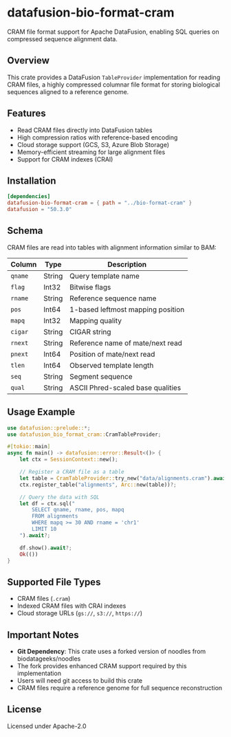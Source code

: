 # datafusion-bio-format-cram

CRAM file format support for Apache DataFusion, enabling SQL queries on compressed sequence alignment data.

## Overview

This crate provides a DataFusion `TableProvider` implementation for reading CRAM files, a highly compressed columnar file format for storing biological sequences aligned to a reference genome.

## Features

- Read CRAM files directly into DataFusion tables
- High compression ratios with reference-based encoding
- Cloud storage support (GCS, S3, Azure Blob Storage)
- Memory-efficient streaming for large alignment files
- Support for CRAM indexes (CRAI)

## Installation

```toml
[dependencies]
datafusion-bio-format-cram = { path = "../bio-format-cram" }
datafusion = "50.3.0"
```

## Schema

CRAM files are read into tables with alignment information similar to BAM:

| Column | Type | Description |
|--------|------|-------------|
| `qname` | String | Query template name |
| `flag` | Int32 | Bitwise flags |
| `rname` | String | Reference sequence name |
| `pos` | Int64 | 1-based leftmost mapping position |
| `mapq` | Int32 | Mapping quality |
| `cigar` | String | CIGAR string |
| `rnext` | String | Reference name of mate/next read |
| `pnext` | Int64 | Position of mate/next read |
| `tlen` | Int64 | Observed template length |
| `seq` | String | Segment sequence |
| `qual` | String | ASCII Phred-scaled base qualities |

## Usage Example

```rust
use datafusion::prelude::*;
use datafusion_bio_format_cram::CramTableProvider;

#[tokio::main]
async fn main() -> datafusion::error::Result<()> {
    let ctx = SessionContext::new();

    // Register a CRAM file as a table
    let table = CramTableProvider::try_new("data/alignments.cram").await?;
    ctx.register_table("alignments", Arc::new(table))?;

    // Query the data with SQL
    let df = ctx.sql("
        SELECT qname, rname, pos, mapq
        FROM alignments
        WHERE mapq >= 30 AND rname = 'chr1'
        LIMIT 10
    ").await?;

    df.show().await?;
    Ok(())
}
```

## Supported File Types

- CRAM files (`.cram`)
- Indexed CRAM files with CRAI indexes
- Cloud storage URLs (`gs://`, `s3://`, `https://`)

## Important Notes

- **Git Dependency**: This crate uses a forked version of noodles from biodatageeks/noodles
- The fork provides enhanced CRAM support required by this implementation
- Users will need git access to build this crate
- CRAM files require a reference genome for full sequence reconstruction

## License

Licensed under Apache-2.0
